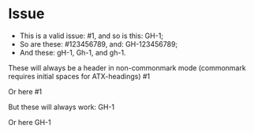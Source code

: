 # Issue

-   This is a valid issue: #1, and so is this: GH-1;
-   So are these: #123456789, and: GH-123456789;
-   And these: gH-1, Gh-1, and gh-1.

These will always be a header in non-commonmark mode (commonmark requires initial spaces for ATX-headings)
#1

Or here
    #1

But these will always work:
GH-1

Or here
    GH-1
